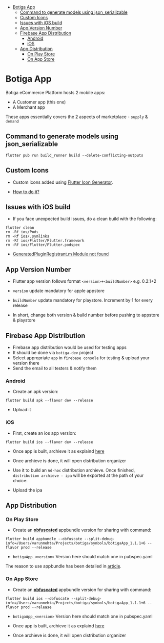- [Botiga App](#botiga-app)
  - [Command to generate models using json_serializable](#command-to-generate-models-using-json_serializable)
  - [Custom Icons](#custom-icons)
  - [Issues with iOS build](#issues-with-ios-build)
  - [App Version Number](#app-version-number)
  - [Firebase App Distribution](#firebase-app-distribution)
    - [Android](#android)
    - [iOS](#ios)
  - [App Distribution](#app-distribution)
    - [On Play Store](#on-play-store)
    - [On App Store](#on-app-store)

# Botiga App

Botiga eCommerce Platform hosts 2 mobile apps:

-   A Customer app (this one)
-   A Merchant app

These apps essentially covers the 2 aspects of marketplace - `supply` & `demand`

## Command to generate models using json_serializable

```
flutter pub run build_runner build --delete-conflicting-outputs
```

## Custom Icons

-   Custom icons added using [Flutter Icon Generator](https://www.fluttericon.com/).

-   [How to do it?](https://medium.com/deviniti-technology-driven-blog/the-best-way-to-add-custom-icons-to-your-flutter-project-6381ab697813)

## Issues with iOS build

-   If you face unexpected build issues, do a clean build with the following:

```
flutter clean
rm -Rf ios/Pods
rm -Rf ios/.symlinks
rm -Rf ios/Flutter/Flutter.framework
rm -Rf ios/Flutter/Flutter.podspec
```

-   [GeneratedPluginRegistrant.m Module not found](https://github.com/flutter/flutter/issues/43986)

## App Version Number

-   Flutter app version follows format `<version>+<buildNumber>` e.g. 0.2.1+2
-   `version` update mandatory for apple appstore
-   `buildNumber` update mandatory for playstore. Increment by 1 for every release

-   In short, change both version & build number before pushing to appstore & playstore

## Firebase App Distribution

-   Firebase app distribution would be used for testing apps
-   It should be done via `botiga-dev` project
-   Select appropriate `app` in `firebase console` for testing & upload your version there
-   Send the email to all testers & notify them

### Android

-   Create an apk version:

```
flutter build apk --flavor dev --release
```

-   Upload it

### iOS

-   First, create an ios app version:

```
flutter build ios --flavor dev --release
```

-   Once app is built, archieve it as explaind [here](https://flutter.dev/docs/deployment/ios#create-a-build-archive)

-   Once archieve is done, it will open distribution organizer

-   Use it to build an `Ad-hoc` distribution archieve. Once finished, `distribution archieve - ipa` will be exported at the path of your choice.

-   Upload the ipa

## App Distribution

### On Play Store

-   Create an **[obfuscated](https://flutter.dev/docs/deployment/obfuscate)** appbundle version for sharing with command:

```
flutter build appbundle --obfuscate --split-debug-info=/Users/varunmehta/Projects/botiga/symbols/botigaApp_1.1.1+6 --flavor prod --release
```

-   `botigaApp_<version>` Version here should match one in pubspec.yaml

The reason to use appbundle has been detailed in [article](https://developer.android.com/guide/app-bundle?authuser=1).

### On App Store

-   Create an **[obfuscated](https://flutter.dev/docs/deployment/obfuscate)** appbundle version for sharing with command:

```
flutter build ios --obfuscate --split-debug-info=/Users/varunmehta/Projects/botiga/symbols/botigaApp_1.1.1+6 --flavor prod --release
```

-   `botigaApp_<version>` Version here should match one in pubspec.yaml
-   Once app is built, archieve it as explaind [here](https://flutter.dev/docs/deployment/ios#create-a-build-archive)

-   Once archieve is done, it will open distribution organizer
